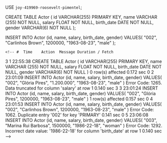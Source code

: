 USE `joy-419969-roosevelt-pimentel`;

CREATE TABLE Actor (
    id VARCHAR(255) PRIMARY KEY,
    name VARCHAR (255) NOT NULL,
    salary FLOAT NOT NULL,
    birth_date DATE NOT NULL,
    gender VARCHAR(6) NOT NULL
);

INSERT INTO Actor (id, name, salary, birth_date, gender)
VALUES(
  "002", 
  "Carlinhos Brown",
  1200000,
  "1963-08-23", 
  "male"
);

	<!-- #	Time	Action	Message	Duration / Fetch
3	1	22:55:38	CREATE TABLE Actor (
     id VARCHAR(255) PRIMARY KEY,
     name VARCHAR (255) NOT NULL,
     salary FLOAT NOT NULL,
     birth_date DATE NOT NULL,
     gender VARCHAR(6) NOT NULL
 )	0 row(s) affected	0.172 sec
0	2	23:01:09	INSERT INTO Actor (id, name, salary, birth_date, gender)
 VALUES(
   "002", 
   "Glória Pires",
   "1.200.000",
   "1963-08-23", 
   "male"
 )	Error Code: 1265. Data truncated for column 'salary' at row 1	0.140 sec
3	3	23:01:24	INSERT INTO Actor (id, name, salary, birth_date, gender)
 VALUES(
   "002", 
   "Glória Pires",
   1200000,
   "1963-08-23", 
   "male"
 )	1 row(s) affected	0.157 sec
0	4	23:01:53	INSERT INTO Actor (id, name, salary, birth_date, gender)
 VALUES(
   "002", 
   "Carlinhos Brown",
   1200000,
   "1963-08-23", 
   "male"
 )	Error Code: 1062. Duplicate entry '002' for key 'PRIMARY'	0.141 sec
0	5	23:06:08	INSERT INTO Actor (id, name, salary, birth_date, gender)
 VALUES(
   "003", 
   "Marina Rui Barbosa",
   1500000,
   "1986-22-18", 
   "woman"
 )	Error Code: 1292. Incorrect date value: '1986-22-18' for column 'birth_date' at row 1	0.140 sec -->